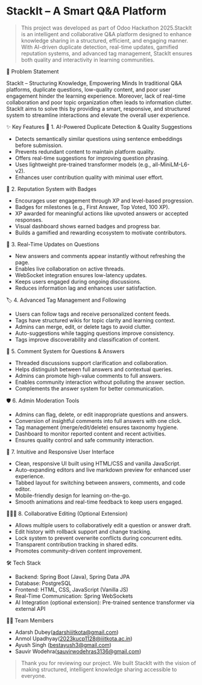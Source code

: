 # StackIt – A Smart Q&A Platform

> This project was developed as part of Odoo Hackathon 2025.StackIt is an intelligent and collaborative Q&A platform designed to enhance knowledge sharing in a structured, efficient, and engaging manner. With AI-driven duplicate detection, real-time updates, gamified reputation systems, and advanced tag management, StackIt ensures both quality and interactivity in learning communities.

📌 Problem Statement

 StackIt – Structuring Knowledge, Empowering Minds
In traditional Q&A platforms, duplicate questions, low-quality content, and poor user engagement hinder the learning experience. Moreover, lack of real-time collaboration and poor topic organization often leads to information clutter. StackIt aims to solve this by providing a smart, responsive, and structured system to streamline interactions and elevate the overall user experience.

 ✨ Key Features
🤖 1. AI-Powered Duplicate Detection & Quality Suggestions
- Detects semantically similar questions using sentence embeddings before submission.
- Prevents redundant content to maintain platform quality.
- Offers real-time suggestions for improving question phrasing.
- Uses lightweight pre-trained transformer models (e.g., all-MiniLM-L6-v2).
- Enhances user contribution quality with minimal user effort.

🏅 2. Reputation System with Badges
- Encourages user engagement through XP and level-based progression.
- Badges for milestones (e.g., First Answer, Top Voted, 100 XP).
- XP awarded for meaningful actions like upvoted answers or accepted responses.
- Visual dashboard shows earned badges and progress bar.
- Builds a gamified and rewarding ecosystem to motivate contributors.

 🔄 3. Real-Time Updates on Questions
- New answers and comments appear instantly without refreshing the page.
- Enables live collaboration on active threads.
- WebSocket integration ensures low-latency updates.
- Keeps users engaged during ongoing discussions.
- Reduces information lag and enhances user satisfaction.

🏷 4. Advanced Tag Management and Following
- Users can follow tags and receive personalized content feeds.
- Tags have structured wikis for topic clarity and learning context.
- Admins can merge, edit, or delete tags to avoid clutter.
- Auto-suggestions while tagging questions improve consistency.
- Tags improve discoverability and classification of content.

💬 5. Comment System for Questions & Answers
- Threaded discussions support clarification and collaboration.
- Helps distinguish between full answers and contextual queries.
- Admins can promote high-value comments to full answers.
- Enables community interaction without polluting the answer section.
- Complements the answer system for better communication.

🛡 6. Admin Moderation Tools
- Admins can flag, delete, or edit inappropriate questions and answers.
- Conversion of insightful comments into full answers with one click.
- Tag management (merge/edit/delete) ensures taxonomy hygiene.
- Dashboard to monitor reported content and recent activities.
- Ensures quality control and safe community interaction.

🎨 7. Intuitive and Responsive User Interface
- Clean, responsive UI built using HTML/CSS and vanilla JavaScript.
- Auto-expanding editors and live markdown preview for enhanced user experience.
- Tabbed layout for switching between answers, comments, and code editor.
- Mobile-friendly design for learning on-the-go.
- Smooth animations and real-time feedback to keep users engaged.

🧑‍🤝‍🧑 8. Collaborative Editing (Optional Extension)
- Allows multiple users to collaboratively edit a question or answer draft.
- Edit history with rollback support and change tracking.
- Lock system to prevent overwrite conflicts during concurrent edits.
- Transparent contribution tracking in shared edits.
- Promotes community-driven content improvement.

🛠 Tech Stack

- Backend: Spring Boot (Java), Spring Data JPA  
- Database: PostgreSQL  
- Frontend: HTML, CSS, JavaScript (Vanilla JS)  
- Real-Time Communication: Spring WebSockets  
- AI Integration (optional extension): Pre-trained sentence transformer via external API

👨‍💻 Team Members

- Adarsh Dubey(adarshiiitkota@gmail.com)
- Anmol Upadhyay(2023kucp1128@iiitkota.ac.in)
- Ayush Singh (bestayush3@gmail.com)
- Sauvir Wodehra(sauvirwodehras3136@gmail.com)

> Thank you for reviewing our project. We built StackIt with the vision of making structured, intelligent knowledge sharing accessible to everyone.
